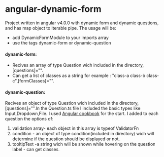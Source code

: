 # angular-dynamic-form
Project written in angular v4.0.0 with dynamic form and dynamic questions, and has map object to iterable pipe.
The usage will be:
- add DynamicFormModule to your imports array
- use the tags dynamic-form or dynamic-question

#### dynamic-form:
- Recives an array of type Question wich included in the directory, [questions]="".
- Can get a list of classes as a string for example : "class-a class-b class-c",[formClasses]="".

#### dynamic-question:
Recives an object of type Question wich included in the directory,[questions]="".In the Question.ts file I included the basic types
like Input,Dropdown,File. I used [Angular cookbook](https://angular.io/docs/ts/latest/cookbook/dynamic-form.html "Angular.io Dynamic-Form cookbook")
for the start.
I added to each question the options of:
1. validation array- each object in this array is typeof ValidatorFn
2. condition - an object of type condition(included in directory) wich will determine if the question should be displayed or not.
3. tooltipText -a string wich will be shown while hovering on the question label - can get classes.
